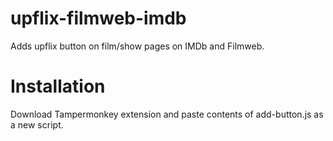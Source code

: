 # upflix-filmweb-imdb
Adds upflix button on film/show pages on IMDb and Filmweb.

# Installation
Download Tampermonkey extension and paste contents of add-button.js as a new script.
